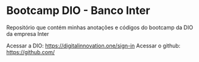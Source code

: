 # Bootcamp DIO - Banco Inter
Repositório que contém minhas anotações e códigos do bootcamp da DIO da empresa Inter

Acessar a DIO: https://digitalinnovation.one/sign-in
Acessar o github: https://github.com/


